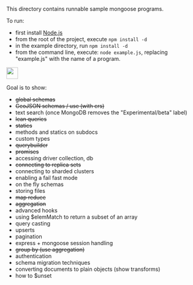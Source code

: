 This directory contains runnable sample mongoose programs.

To run:

  - first install [Node.js](http://nodejs.org/)
  - from the root of the project, execute `npm install -d`
  - in the example directory, run `npm install -d`
  - from the command line, execute: `node example.js`, replacing "example.js" with the name of a program.

<a href="https://runnable.com/mongoose" target="_blank"><img src="https://runnable.com/external/images/ext/run2.png" height="30"></a>

Goal is to show:

- ~~global schemas~~
- ~~GeoJSON schemas / use (with crs)~~
- text search (once MongoDB removes the "Experimental/beta" label)
- ~~lean queries~~
- ~~statics~~
- methods and statics on subdocs
- custom types
- ~~querybuilder~~
- ~~promises~~
- accessing driver collection, db
- ~~connecting to replica sets~~
- connecting to sharded clusters
- enabling a fail fast mode
- on the fly schemas
- storing files
- ~~map reduce~~
- ~~aggregation~~
- advanced hooks
- using $elemMatch to return a subset of an array
- query casting
- upserts
- pagination
- express + mongoose session handling
- ~~group by (use aggregation)~~
- authentication
- schema migration techniques
- converting documents to plain objects (show transforms)
- how to $unset


